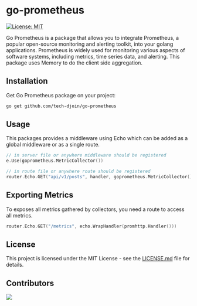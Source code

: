 # go-prometheus
[![License: MIT](https://img.shields.io/badge/License-MIT-yellow.svg)](https://opensource.org/licenses/MIT)

Go Prometheus is a package that allows you to integrate Prometheus, a popular open-source monitoring and alerting toolkit, into your golang applications. Prometheus is widely used for monitoring various aspects of software systems, including metrics, time series data, and alerting. This package uses Memory to do the client side aggregation.


## Installation
Get Go Prometheus package on your project:

```bash
go get github.com/tech-djoin/go-prometheus
```

## Usage
This packages provides a middleware using Echo which can be added as a global middleware or as a single route.

```go
// in server file or anywhere middleware should be registered
e.Use(goprometheus.MetricCollector())
```

```go
// in route file or anywhere route should be registered
router.Echo.GET("api/v1/posts", handler, goprometheus.MetricCollector())
```

## Exporting Metrics
To exposes all metrics gathered by collectors, you need a route to access all metrics.

```go
router.Echo.GET("/metrics", echo.WrapHandler(promhttp.Handler()))
```

## License
This project is licensed under the MIT License - see the [LICENSE.md](https://github.com/MarketingPipeline/README-Quotes/blob/main/LICENSE) file for details.

## Contributors
<a href="https://github.com/tech-djoin/go-prometheus/graphs/contributors">
  <img src="https://contrib.rocks/image?repo=tech-djoin/go-prometheus" />
</a>